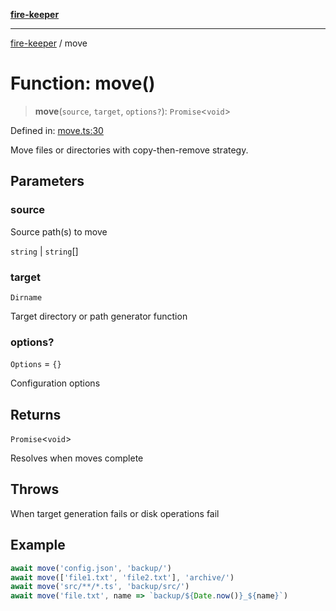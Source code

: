 [**fire-keeper**](../README.md)

***

[fire-keeper](../README.md) / move

# Function: move()

> **move**(`source`, `target`, `options?`): `Promise`\<`void`\>

Defined in: [move.ts:30](https://github.com/phonowell/fire-keeper/blob/main/src/move.ts#L30)

Move files or directories with copy-then-remove strategy.

## Parameters

### source

Source path(s) to move

`string` | `string`[]

### target

`Dirname`

Target directory or path generator function

### options?

`Options` = `{}`

Configuration options

## Returns

`Promise`\<`void`\>

Resolves when moves complete

## Throws

When target generation fails or disk operations fail

## Example

```typescript
await move('config.json', 'backup/')
await move(['file1.txt', 'file2.txt'], 'archive/')
await move('src/**/*.ts', 'backup/src/')
await move('file.txt', name => `backup/${Date.now()}_${name}`)
```
